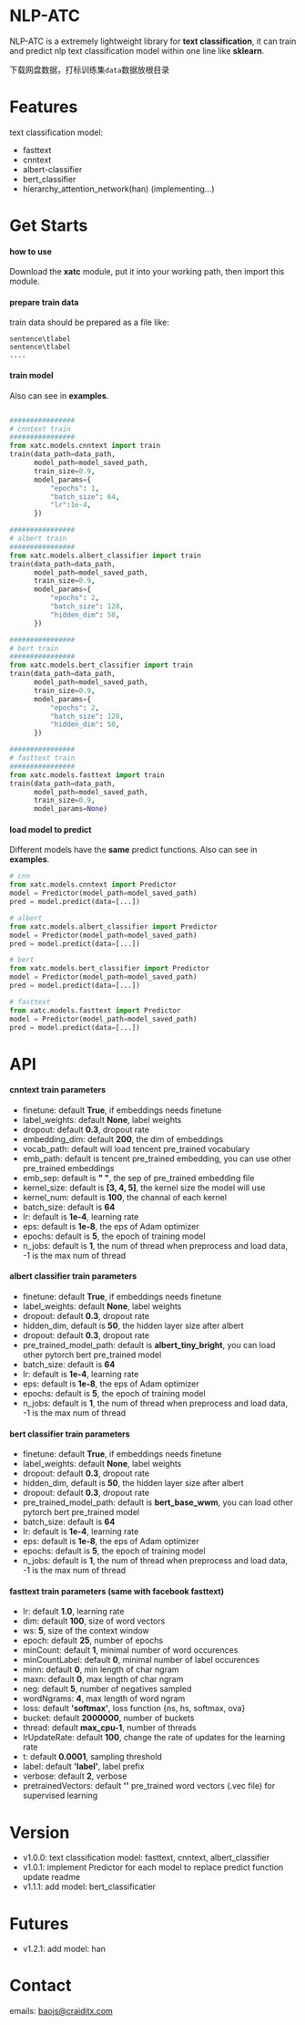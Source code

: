 # NLP-ATC

NLP-ATC is a extremely lightweight library for **text classification**, it can train and predict nlp text classification model within one line like **sklearn**.

下载网盘数据，打标训练集`data`数据放根目录 

# Features

text classification model:
- fasttext
- cnntext
- albert-classifier
- bert_classifier
- hierarchy_attention_network(han) (implementing...)


# Get Starts

#### how to use
Download the **xatc** module, put it into your working path, then import this module.

#### prepare train data
train data should be prepared as a file like:
```
sentence\tlabel
sentence\tlabel
....
```

#### train model
Also can see in **examples**.
```python

################
# cnntext train
################
from xatc.models.cnntext import train
train(data_path=data_path,
      model_path=model_saved_path,
      train_size=0.9,
      model_params={
          "epochs": 1,
          "batch_size": 64,
          "lr":1e-4,
      })

################
# albert train
################
from xatc.models.albert_classifier import train
train(data_path=data_path,
      model_path=model_saved_path,
      train_size=0.9,
      model_params={
          "epochs": 2,
          "batch_size": 128,
          "hidden_dim": 50,
      })

################
# bert train
################
from xatc.models.bert_classifier import train
train(data_path=data_path,
      model_path=model_saved_path,
      train_size=0.9,
      model_params={
          "epochs": 2,
          "batch_size": 128,
          "hidden_dim": 50,
      })

################
# fasttext train
################
from xatc.models.fasttext import train
train(data_path=data_path,
      model_path=model_saved_path,
      train_size=0.9,
      model_params=None)
```

#### load model to predict 
Different models have the **same** predict functions. Also can see in **examples**.
```python
# cnn 
from xatc.models.cnntext import Predictor
model = Predictor(model_path=model_saved_path)
pred = model.predict(data=[...])

# albert
from xatc.models.albert_classifier import Predictor
model = Predictor(model_path=model_saved_path)
pred = model.predict(data=[...])

# bert
from xatc.models.bert_classifier import Predictor
model = Predictor(model_path=model_saved_path)
pred = model.predict(data=[...])

# fasttext
from xatc.models.fasttext import Predictor
model = Predictor(model_path=model_saved_path)
pred = model.predict(data=[...])
```

# API

#### cnntext train parameters
- finetune: default **True**, if embeddings needs finetune
- label_weights: default **None**, label weights
- dropout: default **0.3**, dropout rate
- embedding_dim: default **200**, the dim of embeddings
- vocab_path: default will load tencent pre_trained vocabulary
- emb_path: default is tencent pre_trained embedding, you can use other pre_trained embeddings
- emb_sep: default is **" "**, the sep of pre_trained embedding file
- kernel_size: default is **[3, 4, 5]**, the kernel size the model will use
- kernel_num: default is **100**, the channal of each kernel
- batch_size: default is **64**
- lr: default is **1e-4**, learning rate
- eps: default is  **1e-8**, the eps of Adam optimizer
- epochs: default is **5**, the epoch of training model
- n_jobs: default is **1**, the num of thread when preprocess and load data, -1 is the max num of thread

#### albert classifier train parameters
- finetune: default **True**, if embeddings needs finetune
- label_weights: default **None**, label weights
- dropout: default **0.3**, dropout rate
- hidden_dim, default is **50**, the hidden layer size after albert
- dropout: default **0.3**, dropout rate
- pre_trained_model_path: default is **albert_tiny_bright**, you can load other pytorch bert pre_trained model
- batch_size: default is **64**
- lr: default is **1e-4**, learning rate
- eps: default is  **1e-8**, the eps of Adam optimizer
- epochs: default is **5**, the epoch of training model
- n_jobs: default is **1**, the num of thread when preprocess and load data, -1 is the max num of thread

#### bert classifier train parameters
- finetune: default **True**, if embeddings needs finetune
- label_weights: default **None**, label weights
- dropout: default **0.3**, dropout rate
- hidden_dim, default is **50**, the hidden layer size after albert
- dropout: default **0.3**, dropout rate
- pre_trained_model_path: default is **bert_base_wwm**, you can load other pytorch bert pre_trained model
- batch_size: default is **64**
- lr: default is **1e-4**, learning rate
- eps: default is  **1e-8**, the eps of Adam optimizer
- epochs: default is **5**, the epoch of training model
- n_jobs: default is **1**, the num of thread when preprocess and load data, -1 is the max num of thread

#### fasttext train parameters (same with facebook fasttext)
- lr: default **1.0**, learning rate
- dim: default **100**, size of word vectors
- ws: **5**, size of the context window
- epoch: default **25**, number of epochs
- minCount: default **1**,  minimal number of word occurences
- minCountLabel: default **0**,  minimal number of label occurences
- minn: default **0**, min length of char ngram
- maxn: default **0**, max length of char ngram
- neg: default **5**, number of negatives sampled
- wordNgrams: **4**, max length of word ngram
- loss: default **'softmax'**, loss function {ns, hs, softmax, ova}
- bucket: default **2000000**, number of buckets
- thread: default **max_cpu-1**, number of threads
- lrUpdateRate: default **100**, change the rate of updates for the learning rate
- t: default **0.0001**, sampling threshold
- label: default **'__label__'**, label prefix
- verbose: default **2**, verbose
- pretrainedVectors: default **''** pre_trained word vectors (.vec file) for supervised learning


# Version
- v1.0.0: text classification model: fasttext, cnntext, albert_classifier
- v1.0.1: implement Predictor for each model to replace predict function
           update readme
- v1.1.1: add model: bert_classificatier

# Futures
- v1.2.1: add model: han


# Contact
emails: baojs@craiditx.com



